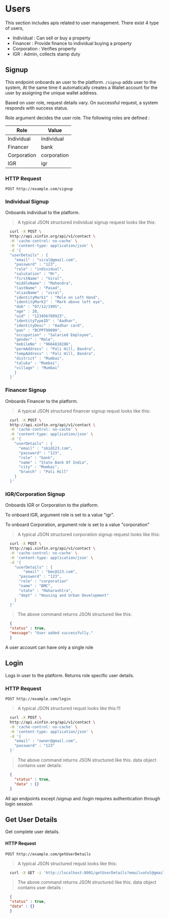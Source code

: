 # Users

This section includes apis related to user management. There exist 4 type of users, 

- Individual : Can sell or buy a property
- Financer : Provide finance to individual buying a property
- Corporation : Verifies property
- IGR : Admin, collects stamp duty


## Signup

  This endpoint onboards an user to the platform. <code>/signup</code> adds user to the system, At the same time it automatically creates a Wallet account for the user by assigning the unique wallet address.

  Based on user role, request details vary. On successful request, a system responds with success status.

  Role argument decides the user role. The following roles are defined :

Role | Value
--------- | -------
Individual | individual
Financer | bank
Corporation | corporation
IGR | igr
 

### HTTP Request

`POST http://example.com/signup`

### Individual Signup

Onboards individual to the platform.

> A typical JSON structured individual signup request looks like this:

```bash
  curl -X POST \
  http://api.xinfin.org/api/v1/contact \
  -H 'cache-control: no-cache' \
  -H 'content-type: application/json' \
  -d '{
  "userDetails" : {
    "email" : "viral@gmail.com",
    "password" : "123",
    "role" : "individual",
    "salutation" : "Mr",
    "firstName" : "Viral",
    "middleName" : "Mahendra",
    "lastName" : "Pasad",
    "aliasName" : "viral",
    "identityMark1" : "Mole on Left Hand",
    "identityMark2" : "Mark above left eye",
    "dob" : "07/12/1995",
    "age" : 28,
    "uid" : "123456789923",
    "identityTypeID" : "Aadhar",
    "identityDesc" : "Aadhar card",
    "pan" : "BCPPT9089H",
    "occupation" : "Salaried Employee",
    "gender" : "Male",
    "mobileNo" : "9664818286",
    "permAddress" : "Pali Hill, Bandra",
    "tempAddress" : "Pali Hill, Bandra",
    "district" : "Mumbai",
    "taluka" : "Mumbai",
    "village" : "Mumbai"
    }
  }'
```

### Financer Signup

Onboards Financer to the platform.

> A typical JSON structured financer signup requst looks like this:

```bash
  curl -X POST \
  http://api.xinfin.org/api/v1/contact \
  -H 'cache-control: no-cache' \
  -H 'content-type: application/json' \
  -d '{
    "userDetails" : {
      "email" : "sbi@123.com",
      "password" : "123",
      "role" : "bank",
      "name" : "State Bank Of India",
      "city" : "Mumbai",
      "branch" : "Pali Hill"
    }
  }'
```

### IGR/Corporation Signup

Onboards IGR or Corporation to the platform.

To onboard IGR, argument role is set to a value "igr".

To onboard Corporation, argument role is set to a value "corporation"

> A typical JSON structured corporation signup request looks like this:

```bash
  curl -X POST \
  http://api.xinfin.org/api/v1/contact \
  -H 'cache-control: no-cache' \
  -H 'content-type: application/json' \
  -d '{
    "userDetails" : {
        "email" : "bmc@123.com",
      "password" : "123",
      "role" : "corporation"
      "name" : "BMC",
      "state" : "Maharashtra",
      "dept" : "Housing and Urban Development"
    }
  }'
```

> The above command returns JSON structured like this:

```json
  {
  "status" : true,
  "message": "User added successfully."
  }
```

<aside class="warning">A user account can have only a single role</aside>

## Login

Logs in user to the platform. Returns role specific user details.

### HTTP Request

`POST http://example.com/login`

> A typical JSON structured requst looks like this:11

```bash
  curl -X POST \
  http://api.xinfin.org/api/v1/contact \
  -H 'cache-control: no-cache' \
  -H 'content-type: application/json' \
  -d '{
    "email" : "owner@gmail.com",
    "password" : "123"
  }'
```

> The above command returns JSON structured like this. data object contains user details:

```json
  {
    "status" : true,
    "data" : {}
  }
```
<aside class="notice">All api endpoints except /signup and /login requires authentication through login session</aside>

## Get User Details

Get complete user details.

#### HTTP Request

`POST http://example.com/getUserDetails`

> A typical JSON structured requst looks like this:

```bash
  curl -X GET -i 'http://localhost:8001/getUserDetails?email=atul@gmail.com'
```

> The above command returns JSON structured like this. data object contains user details :

```json
  {
  "status" : true,
  "data" : {}
  }
```